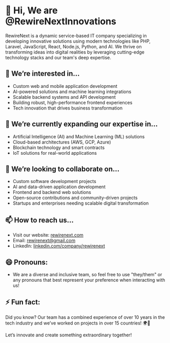# 👋 Hi, We are @RewireNextInnovations

RewireNext is a dynamic service-based IT company specializing in developing innovative solutions using modern technologies like PHP, Laravel, JavaScript, React, Node.js, Python, and AI. We thrive on transforming ideas into digital realities by leveraging cutting-edge technology stacks and our team's deep expertise.

## 👀 We’re interested in...
- Custom web and mobile application development
- AI-powered solutions and machine learning integrations
- Scalable backend systems and API development
- Building robust, high-performance frontend experiences
- Tech innovation that drives business transformation

## 🌱 We’re currently expanding our expertise in...
- Artificial Intelligence (AI) and Machine Learning (ML) solutions
- Cloud-based architectures (AWS, GCP, Azure)
- Blockchain technology and smart contracts
- IoT solutions for real-world applications

## 💞️ We’re looking to collaborate on...
- Custom software development projects
- AI and data-driven application development
- Frontend and backend web solutions
- Open-source contributions and community-driven projects
- Startups and enterprises needing scalable digital transformation

## 📫 How to reach us...
- Visit our website: [rewirenext.com](https://rewirenext.com)
- Email: rewirenext@gmail.com
- LinkedIn: [linkedin.com/company/rewirenext](https://linkedin.com/company/rewirenext)

## 😄 Pronouns:
- We are a diverse and inclusive team, so feel free to use "they/them" or any pronouns that best represent your preference when interacting with us!

## ⚡ Fun fact:
Did you know? Our team has a combined experience of over 10 years in the tech industry and we’ve worked on projects in over 15 countries! 🌍🚀

Let’s innovate and create something extraordinary together!


<!---
rewirenext/rewirenext is a ✨ special ✨ repository because its `README.md` (this file) appears on your GitHub profile.
You can click the Preview link to take a look at your changes.
--->
